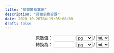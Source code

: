 ```yaml
---
title: "荷爾蒙換算器"
description: "荷爾蒙換算器"
date: 2020-10-26T04:15:05+08:00
draft: false
---
```

<div style="
  position: relative;
  display: flex;
  flex-direction: column;
  ">
  <style>
    input {
      color: #495057;
      border: 1px solid #ced4da;
      border-radius: 0.25rem;
      /*transition: border-color 0.15s ease-in-out, box-shadow 0.15s ease-in-out;*/
      padding: 1px;
      height: 1.5em;
    }

    select {
      color: #495057;
      border: 1px solid #ced4da;
      border-radius: 0.25rem;
      /*transition: border-color 0.15s ease-in-out, box-shadow 0.15s ease-in-out;*/
      padding: 1px;
      height: 1.5em;
    }

    input:focus {
      color: #495057;
      outline: 0;
      border-image: url(/images/shadow-i.png) 30 30 stretch;
      border-image-width: 3px;
      border-image-outset: 0px;
    }
  </style>
  <div style="margin:auto;align-items:baseline">
    <span>原數值：</span>
    <input type="text" id="val1" onkeyup="changed()" style="width: 10ex" />
    <select id="in1" oninput="changed()">
      <option value="1">pg</option>
      <option value="1000">ng</option>
      <option value="1000000">ug</option>
      <option value="mol">pmol</option>
      <option value="mol1000">nmol</option>
    </select>
    <span>/</span>
    <select id="in2" oninput="changed()">
      <option value="1">mL</option>
      <option value="100">dL</option>
      <option value="1000">L</option>
    </select>
    <select id="in3" oninput="changed()" style="visibility: hidden;">
      <option value="272.38">雌二醇</option>
      <option value="288.43">睪酮</option>
      <option value="23000">泌乳素</option>
      <option value="314.46">孕酮</option>
    </select>
  </div>
  <div style="margin:auto;">
    <span>轉換為：</span>
    <input id="result" style="width: 10ex" value="" readonly="true" />
    <select id="out1" oninput="changed()">
      <option value="1">pg</option>
      <option value="1000">ng</option>
      <option value="1000000">ug</option>
      <option value="mol">pmol</option>
      <option value="mol1000">nmol</option>
    </select>
    <span>/</span>
    <select id="out2" oninput="changed()">
      <option value="1">mL</option>
      <option value="100">dL</option>
      <option value="1000">L</option>
    </select>
    <select id="iv" style="visibility: hidden">
      <option value="272.38">雌二醇</option>
      <option value="288.43">睪酮</option>
      <option value="23000">泌乳素</option>
      <option value="314.46">孕酮</option>
    </select>
  </div>
</div>
<script type="text/javascript">
  function changed() {
    var val = Number(window.document.getElementById("val1").value);
    var in1 = window.document.getElementById("in1").value;
    var in2 = window.document.getElementById("in2").value;
    var in3 = Number(window.document.getElementById("in3").value);
    var out1 = window.document.getElementById("out1").value;
    var out2 = window.document.getElementById("out2").value;
    window.document.getElementById("in3").style.visibility = "hidden";
    switch (in1) {
      case "mol":
        window.document.getElementById("in3").style.visibility = "visible";
        val = val * in3;
        break;
      case "mol1000":
        window.document.getElementById("in3").style.visibility = "visible";
        val = val * 1000 * in3;
        break;
      default:
        //window.document.getElementById("in3").style.visibility = "hidden";
        val = val * Number(in1);
    }
    switch (out1) {
      case "mol":
        window.document.getElementById("in3").style.visibility = "visible";
        val = val / in3;
        break;
      case "mol1000":
        window.document.getElementById("in3").style.visibility = "visible";
        val = (val * 0.001) / in3;
        break;
      default:
        //window.document.getElementById("in3").style.visibility = "hidden";
        val = val / Number(out1);
    }
    val = (val * out2) / in2;
    if (isNaN(val)) {
      window.document.getElementById("result").value = "數值錯誤"; //輸出
    } else {
      window.document.getElementById("result").value = val; //輸出
    }
    return;
  }
</script>
